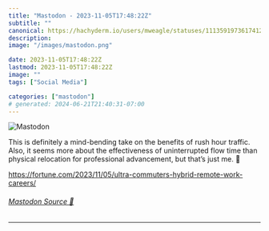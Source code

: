 ```yaml
---
title: "Mastodon - 2023-11-05T17:48:22Z"
subtitle: ""
canonical: https://hachyderm.io/users/mweagle/statuses/111359197361741261
description:
image: "/images/mastodon.png"

date: 2023-11-05T17:48:22Z
lastmod: 2023-11-05T17:48:22Z
image: ""
tags: ["Social Media"]

categories: ["mastodon"]
# generated: 2024-06-21T21:40:31-07:00
---
```

![Mastodon](/images/mastodon.png)

<p>This is definitely a mind-bending take on the benefits of rush hour traffic. Also, it seems more about the effectiveness of uninterrupted flow time than physical relocation for professional advancement, but that’s just me. 🤷</p><p><a href="https://fortune.com/2023/11/05/ultra-commuters-hybrid-remote-work-careers/" target="_blank" rel="nofollow noopener noreferrer" translate="no"><span class="invisible">https://</span><span class="ellipsis">fortune.com/2023/11/05/ultra-c</span><span class="invisible">ommuters-hybrid-remote-work-careers/</span></a></p>


###### [Mastodon Source 🐘](https://hachyderm.io/@mweagle/111359197361741261)

___
